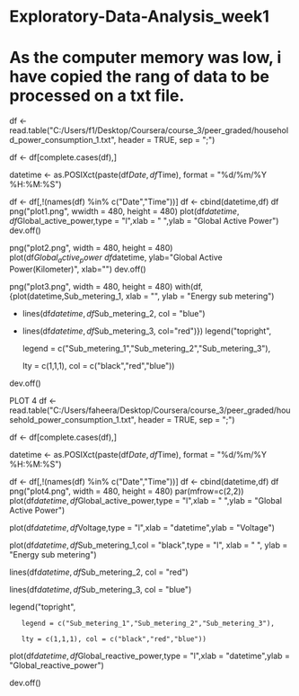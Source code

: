 # Exploratory-Data-Analysis_week1


# As the computer memory was low, i have copied the rang of data to be processed on a txt file.
df <- read.table("C:/Users/f1/Desktop/Coursera/course_3/peer_graded/household_power_consumption_1.txt", header = TRUE, sep = ";")

df <- df[complete.cases(df),]


datetime <- as.POSIXct(paste(df$Date, df$Time), format = "%d/%m/%Y %H:%M:%S")


df <- df[,!(names(df) %in% c("Date","Time"))]
df <- cbind(datetime,df)
df
png("plot1.png", wwidth = 480, height = 480)
plot(df$datetime,df$Global_active_power,type = "l",xlab = " ",ylab = "Global Active Power")
dev.off()

png("plot2.png", width = 480, height = 480)
plot(df$Global_active_power~df$datetime, ylab="Global Active Power(Kilometer)", xlab="")
dev.off()

png("plot3.png", width = 480, height = 480)
with(df, {plot(datetime,Sub_metering_1, xlab = "", ylab = "Energy sub metering")
  + lines(df$datetime,df$Sub_metering_2, col = "blue")
  + lines(df$datetime, df$Sub_metering_3, col="red")})
legend("topright",
       
       legend = c("Sub_metering_1","Sub_metering_2","Sub_metering_3"),
       
       lty = c(1,1,1), col = c("black","red","blue"))

 dev.off()


PLOT 4
df <- read.table("C:/Users/faheera/Desktop/Coursera/course_3/peer_graded/household_power_consumption_1.txt", header = TRUE, sep = ";")

df <- df[complete.cases(df),]


datetime <- as.POSIXct(paste(df$Date, df$Time), format = "%d/%m/%Y %H:%M:%S")


df <- df[,!(names(df) %in% c("Date","Time"))]
df <- cbind(datetime,df)
df
png("plot4.png", width = 480, height = 480)
par(mfrow=c(2,2))
plot(df$datetime,df$Global_active_power,type = "l",xlab = " ",ylab = "Global Active Power")

plot(df$datetime,df$Voltage,type = "l",xlab = "datetime",ylab = "Voltage")

plot(df$datetime,df$Sub_metering_1,col = "black",type = "l", xlab = " ", ylab = "Energy sub metering")

lines(df$datetime,df$Sub_metering_2, col = "red")

lines(df$datetime, df$Sub_metering_3, col = "blue")

legend("topright",
       
       legend = c("Sub_metering_1","Sub_metering_2","Sub_metering_3"),
       
       lty = c(1,1,1), col = c("black","red","blue"))

plot(df$datetime,df$Global_reactive_power,type = "l",xlab = "datetime",ylab = "Global_reactive_power")

dev.off()



